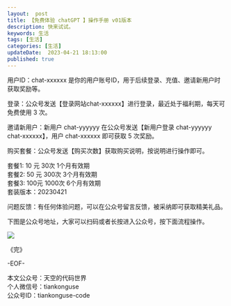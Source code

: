 ```yaml
---   
layout:  post  
title: 【免费体验 chatGPT 】操作手册 v01版本    
description: 快来试试。   
keywords: 生活  
tags: [生活]    
categories: [生活]  
updateDate:  2023-04-21 18:13:00  
published: true  
---  
```



用户ID：chat-xxxxxx 是你的用户账号ID，用于后续登录、充值、邀请新用户时获取奖励等。  


登录：公众号发送【登录网站chat-xxxxxx】进行登录，最近处于福利期，每天可免费使用 3 次。  


邀请新用户：新用户 chat-yyyyyy 在公众号发送【新用户登录 chat-yyyyyy chat-xxxxxx】，用户 chat-xxxxxx 即可获取 5 次奖励。  


购买套餐：公众号发送【购买次数】获取购买说明，按说明进行操作即可。  


套餐1: 10 元 30次 1个月有效期  
套餐2: 50 元 300次 3个月有效期  
套餐3: 100元 1000次 6个月有效期  
套装版本：20230421  


问题反馈：有任何体验问题，可以在公众号留言反馈，被采纳即可获取精美礼品。  


下图是公众号地址，大家可以扫码或者长按进入公众号，按下面流程操作。  


![](https://res2023.tiankonguse.com/images/2023/04/21/000.bmp)




《完》  


-EOF-  



本文公众号：天空的代码世界  
个人微信号：tiankonguse  
公众号ID：tiankonguse-code  
  

